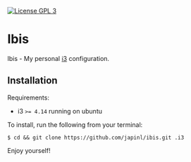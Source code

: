 [![License GPL 3][badge-license]](http://www.gnu.org/licenses/gpl-3.0.txt)

Ibis
====

Ibis - My personal [i3][] configuration.

Installation
------------

Requirements:

* i3 `>= 4.14` running on ubuntu

To install, run the following from your terminal:

``` shell
$ cd && git clone https://github.com/japinl/ibis.git .i3
```

Enjoy yourself!

[i3]: https://i3wm.org/
[badge-license]: https://img.shields.io/badge/license-GPL_3-green.svg
